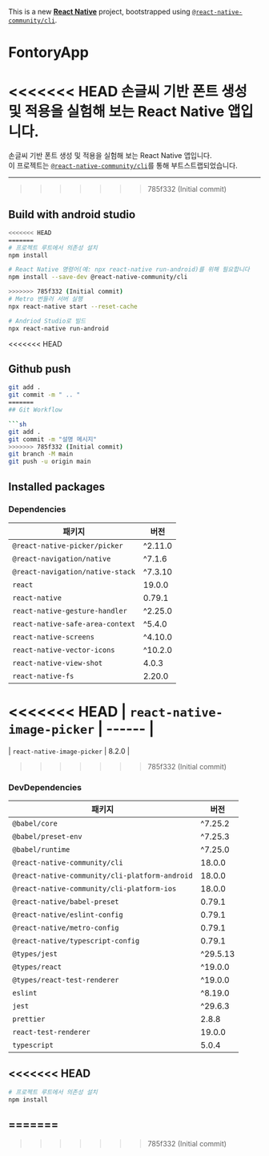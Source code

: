 This is a new [**React Native**](https://reactnative.dev) project, bootstrapped using [`@react-native-community/cli`](https://github.com/react-native-community/cli).

# FontoryApp

<<<<<<< HEAD
손글씨 기반 폰트 생성 및 적용을 실험해 보는 React Native 앱입니다.
=======
손글씨 기반 폰트 생성 및 적용을 실험해 보는 React Native 앱입니다.  
이 프로젝트는 [`@react-native-community/cli`](https://github.com/react-native-community/cli)를 통해 부트스트랩되었습니다.

---
>>>>>>> 785f332 (Initial commit)

## Build with android studio 

```sh
<<<<<<< HEAD
=======
# 프로젝트 루트에서 의존성 설치
npm install

# React Native 명령어(예: npx react-native run-android)를 위해 필요합니다
npm install --save-dev @react-native-community/cli
```

```sh
>>>>>>> 785f332 (Initial commit)
# Metro 번들러 서버 실행 
npx react-native start --reset-cache

# Andriod Studio로 빌드 
npx react-native run-android
```

<<<<<<< HEAD
## Github push

```sh
git add .
git commit -m " .. "
=======
## Git Workflow

```sh
git add .
git commit -m "설명 메시지"
>>>>>>> 785f332 (Initial commit)
git branch -M main
git push -u origin main
```

## Installed packages

### Dependencies

| 패키지                                | 버전      |
| ------------------------------------- | --------- |
| `@react-native-picker/picker`         | ^2.11.0   |
| `@react-navigation/native`            | ^7.1.6    |
| `@react-navigation/native-stack`      | ^7.3.10   |
| `react`                               | 19.0.0    |
| `react-native`                        | 0.79.1    |
| `react-native-gesture-handler`        | ^2.25.0   |
| `react-native-safe-area-context`      | ^5.4.0    |
| `react-native-screens`                | ^4.10.0   |
| `react-native-vector-icons`           | ^10.2.0   |
| `react-native-view-shot`              | 4.0.3     |
| `react-native-fs`                     | 2.20.0    |
<<<<<<< HEAD
| `react-native-image-picker`           | ------    |
=======
| `react-native-image-picker`           | 8.2.0     |
>>>>>>> 785f332 (Initial commit)

### DevDependencies

| 패키지                                               | 버전        |
| ---------------------------------------------------- | ----------- |
| `@babel/core`                                        | ^7.25.2     |
| `@babel/preset-env`                                  | ^7.25.3     |
| `@babel/runtime`                                     | ^7.25.0     |
| `@react-native-community/cli`                        | 18.0.0      |
| `@react-native-community/cli-platform-android`       | 18.0.0      |
| `@react-native-community/cli-platform-ios`           | 18.0.0      |
| `@react-native/babel-preset`                         | 0.79.1      |
| `@react-native/eslint-config`                        | 0.79.1      |
| `@react-native/metro-config`                         | 0.79.1      |
| `@react-native/typescript-config`                    | 0.79.1      |
| `@types/jest`                                        | ^29.5.13    |
| `@types/react`                                       | ^19.0.0     |
| `@types/react-test-renderer`                         | ^19.0.0     |
| `eslint`                                             | ^8.19.0     |
| `jest`                                               | ^29.6.3     |
| `prettier`                                           | 2.8.8       |
| `react-test-renderer`                                | 19.0.0      |
| `typescript`                                         | 5.0.4       |

<<<<<<< HEAD
---

```sh
# 프로젝트 루트에서 의존성 설치
npm install
```
=======
---
>>>>>>> 785f332 (Initial commit)

